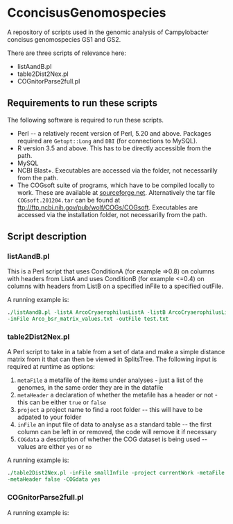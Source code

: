 # CconcisusGenomospecies
A repository of scripts used in the genomic analysis of Campylobacter concisus genomospecies GS1 and GS2.

There are three scripts of relevance here:
* listAandB.pl
* table2Dist2Nex.pl
* COGnitorParse2full.pl

## Requirements to run these scripts 

The following software is required to run these scripts.

* Perl -- a relatively recent version of Perl, 5.20 and above.  Packages required are ```Getopt::Long``` and ```DBI``` (for connections to MySQL).
* R version 3.5 and above.  This has to be directly accessible from the path. 
* MySQL
* NCBI Blast+.  Executables are accessed via the folder, not necessarilly from the path.
* The COGsoft suite of programs, which have to be compiled locally to work. These are available at [sourceforge.net](https://sourceforge.net/projects/cogtriangles/).  Alternatively the tar file ```COGsoft.201204.tar``` can be found at ftp://ftp.ncbi.nih.gov/pub/wolf/COGs/COGsoft.  Executables are accessed via the installation folder, not necessarilly from the path.


## Script description

### listAandB.pl
This is a Perl script that uses ConditionA (for example =>0.8) on columns with headers from ListA and uses ConditionB (for example <=0.4) on columns with headers from ListB on a specified inFile to a specified outFile.

A	running example is:

```perl
./listAandB.pl -listA ArcoCryaerophilusListA -listB ArcoCryaerophilusListB \
-inFile Arco_bsr_matrix_values.txt -outFile test.txt
```

### table2Dist2Nex.pl

A Perl script to take in a table from a set of data and make a simple distance matrix from it that can then be viewed in SplitsTree.  The following input is required at runtime as options:
1. ```metaFile``` a metafile of the items under analyses - just a list of the genomes, in the same order they are in the datafile
2. ```metaHeader```  a declaration of whether the metafile has a header or not - this can be either ```true``` or ```false```
3. ```project```  a project name to find a root folder -- this will have to be adpated to your folder
4. ```inFile``` an input file of data to analyse as a standard table -- the first column can be left in or removed, the code will remove it if necessary
5. ```COGdata``` a description of whether the COG dataset is being used -- values are either ```yes``` or ```no```

A	running example is:

```perl
./table2Dist2Nex.pl -inFile smallInfile -project currentWork -metaFile isolateList \ 
-metaHeader false -COGdata yes
```

### COGnitorParse2full.pl

A	running example is:

```perl

```
